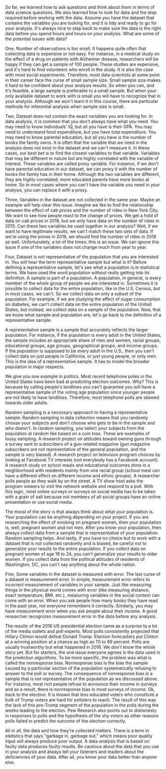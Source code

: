 So far, we learned how to ask questions and think about them in terms of data science questions. We also learned how to look for data and the step required before working with the data. Assume you have the dataset that contains the variables you are looking for, and it is tidy and ready to go for your analysis. It's always nice to step back to make sure the data is the right data before you spend hours and hours on your analysis. What are some of the potential issues with data?

One, Number of observations is too small. It happens quite often that collecting data is expensive or not easy. For instance, in a medical study on the effect of a drug on patients with Alzheimer disease, researchers will be happy if they can get a sample of 100 people. These studies are expensive, and it's hard to find volunteers who enroll in the study. It is also the case with most social experiments. Therefore, most data scientists at some point in their career face the curse of small sample size. Small sample size makes it hard to be confident about your analysis results. So when you can, and it's feasible, a large sample is preferable to a small sample. But when your only available dataset to work with is small you will have to recognize that in your analysis. Although we won't learn it in this course, there are particular methods for inferential analysis when sample size is small.

Two, Dataset does not contain the exact variables you are looking for. In data analysis, it is common that you don't always have what you need. You may need to know individuals' IQ, but all you have is their GPA. You may need to understand food expenditure, but you have total expenditure. You may need to know parental education, but all you have is the number of books the family owns. It is often that the variable that we need in the analysis does not exist in the dataset and we can't measure it. In these cases, our best bet is to find the closest variables to that variable. Variables that may be different in nature but are highly correlated with the variable of interest. These variables are called proxy variable. For instance, if we don't have parental education in our dataset, we can proxy it with the number of books the family has in their home. Although the two variables are different, they are highly correlated; more educated parents have more books at home. So in most cases where you can't have the variable you need in your analysis, you can replace it with a proxy. 

Three, Variables in the dataset are not collected in the same year. Maybe an example will help clear this issue. Imagine we like to find the relationship between the effect of cab prices and the number of rides in New York City. We want to see how people react to the change of prices. We get a hold of data on cab prices in 2018, but we only have data on the number of rides in 2015. Can these two variables be used together in our analysis? Well, if we want to have legitimate results, we can't match these two sets of data. If we're using the prices in 2018, we should find the number of rides in 2018 as well. Unfortunately, a lot of the times, this is an issue. We can ignore this issue if one of the variables does not change much from year to year.

Four, Dataset is not representative of the population that you are interested in. You will hear the term representative sample but what is it? Before defining a representative sample, let's see what a population is in statistical terms. We have used the word population without really getting into its definition. A sample is part of a population. A population, in general, is every member of the whole group of people we are interested in. Sometimes it is possible to collect data for the entire population, like in the U.S. Census, but in most cases, we can't. So we collect data on only a subset of the population. For example, if we are studying the effect of sugar consumption on diabetes, we can't collect data on the entire population of the United States, but instead, we collect data on a sample of the population. Now, that we know what sample and population are, let's go back to the definition of a representative sample.

A representative sample is a sample that accurately reflects the larger population. For instance, if the population is every adult in the United States, the sample includes an appropriate share of men and women, racial groups, educational groups, age groups, geographical groups, and income groups. If the population is supposed to be every adult in the U.S., then you can't collect data on just people in California, or just young people, or only men. This is the idea of a representative sample. It has to model the broader population in major respects.

We give you one example in politics. Most recent telephone poles in the United States have been bad at predicting election outcomes. Why? This is because by calling people's landlines you can't guarantee you will have a representative sample of the voting age population since younger people are not likely to have landlines. Therefore, most telephone polls are skewed towards older adults.

Random sampling is a necessary approach to having a representative sample. Random sampling in data collection means that you randomly choose your subjects and don't choose who gets to be in the sample and who doesn't. In random sampling, you select your subjects from the population at random like based on a coin toss. These are examples of lousy sampling. A research project on attitudes toward owning guns through a survey sent to subscribers of a gun-related magazine (gun magazine subscribers are not representative of the general population, and the sample is very biased). A research project on television program choices by looking at Facebook TV interests (not everybody has a Facebook account). A research study on school meals and educational outcomes done in a neighborhood with residents mainly from one racial group (school meal can have a different effect on different income and ethnic groups). A researcher polls people as they walk by on the street. A TV show host asks the program viewers to visit the network website and respond to a poll. With this logic, most online surveys or surveys on social media has to be taken with a grain of salt because not members of all social groups have an online presentation or use social media. 

The moral of the story is that always think about what your population is. Your population can be anything depending on your project. If you are researching the effect of smoking on pregnant women, then your population is, well, pregnant women and not men. After you know your population, then always collect data from a sample that is representative of your population. Random sampling helps. And lastly, if you have no choice but to work with a dataset that is not collected randomly and is biased, be careful not to generalize your results to the entire population. If you collect data on pregnant women of age 18 to 24, you can't generalize your results to older women. If you collect data from the political attitudes of residents of Washington, DC, you can't say anything about the whole nation.

Five, Some variables in the dataset is measured with error. The last curse of a dataset is measurement error. In simple, measurement error refers to incorrect measurement of variables in your sample. Just like measuring things in the physical world comes with error (like measuring distance, exact temperature, BMI, etc.), measuring variables in the social context can come with an error. When you ask people how many books they have read in the past year, not everyone remembers it correctly. Similarly, you may have measurement error when you ask people about their income. A good researcher recognizes measurement error in the data before any analysis.

The results of the 2016 US presidential election came as a surprise to a lot of the media outlets and poll experts. Most polls consistently projected that Hillary Clinton would defeat Donald Trump. Election forecasters put Clinton at a winning position at a chance as high as 70 to 99 percent. Polls are usually trustworthy but what happened in 2016. We don't know the whole story yet. But for starters, the one issue everyone agrees is the data used in the prediction algorithms. To be more specific, the problem was what is called the nonresponse bias. Nonresponse bias is the bias the sample caused by a particular section of the population systematically refusing to answer to the poll or survey. The consequence of nonresponse bias is a sample that is not representative of the population as we discussed above. For instance, most rich people refuse to announce their income in surveys and as a result, there is nonresponse bias in most surveys of income. Ok, back to the election. It is known that less educated voters who constitute a bulk of Trump voters are hard for pollsters to reach. The result of this was the lack of this pro-Trump segment of the population in the polls during the weeks leading to the election. Pew Research also points out to dishonesty in responses to polls and the hypothesis of the shy voters as other reasons polls failed to predict the outcome of the election correctly. 

All in all, the data and how they're collected matters. There is a term in statistics that says "garbage in, garbage out," which means poor quality input will always produce poor output. A data analysis that is based on faulty data produces faulty results. Be cautious about the data that you use in your analysis and always tell your listeners and readers about the deficiencies of your data. After all, you know your data better than anyone else.